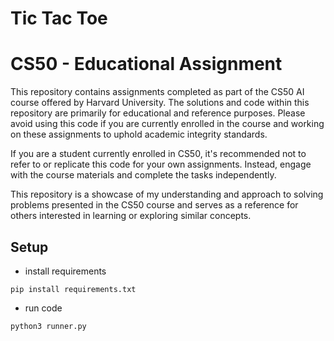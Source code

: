 # Tic Tac Toe

# CS50 - Educational Assignment

This repository contains assignments completed as part of the CS50 AI course offered by Harvard University. The solutions and code within this repository are primarily for educational and reference purposes. Please avoid using this code if you are currently enrolled in the course and working on these assignments to uphold academic integrity standards.

If you are a student currently enrolled in CS50, it's recommended not to refer to or replicate this code for your own assignments. Instead, engage with the course materials and complete the tasks independently.

This repository is a showcase of my understanding and approach to solving problems presented in the CS50 course and serves as a reference for others interested in learning or exploring similar concepts.

## Setup

* install requirements

```pip install requirements.txt```

* run code

```python3 runner.py```